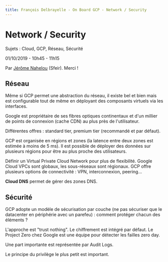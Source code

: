 ```yaml
---
title: François Delbrayelle - On Board GCP - Network / Security
---
```


# Network / Security

Sujets : Cloud, GCP, Réseau, Sécurité

01/10/2019 - 10h45 - 11h15

Par [Jérôme Nahelou](https://twitter.com/JNahelou) (Sfeir). Merci !

## Réseau

Même si GCP permet une abstraction du réseau, il existe bel et bien mais est configurable tout de même en déployant des composants virtuels via les interfaces.

Google est propriétaire de ses fibres optiques continentaux et d'un millier de points de connexion (cache CDN) au plus près de l'utilisateur.

Différentes offres : standard tier, premium tier (recommandé et par défaut).

GCP est organisée en régions et zones (la latence entre deux zones est estimée à moins de 5 ms). Il est possible de déployer des données sur plusieurs régions pour être au plus proche des utilisateurs.

Définir un Virtual Private Cloud Network pour plus de flexibilité. Google Cloud VPCs sont globaux, les sous-réseaux sont régionaux. GCP offre plusieurs options de connectivité : VPN, interconnexion, peering...

__Cloud DNS__ permet de gérer des zones DNS.

## Sécurité

GCP adopte un modèle de sécurisation par couche (ne pas sécuriser que le datacenter en périphérie avec un parefeu) : comment protéger chacun des éléments ?

L'approche est "trust nothing". Le chiffrement est intégré par défaut. Le Project Zero chez Google est une équipe pour détecter les failles zero day.

Une part importante est représentée par Audit Logs.

Le principe du privilège le plus petit est important.
